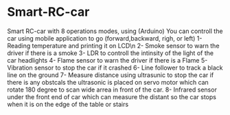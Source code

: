 # Smart-RC-car
Smart RC-car with 8 operations modes, using (Arduino)
You can controll the car using mobile application to go (forward,backward, righ, or left)
1- Reading temperature and printing it on LCD\n
2- Smoke sensor to warn the driver if there is a smoke
3- LDR to controll the intinsity of the light of the car headlights
4- Flame sensor to warn the driver if there is a Flame
5- Vibration sensor to stop the car if it crashed
6- Line follower to track a black line on the ground
7- Measure distance using ultrasunic to stop the car if there is any obstcals
the ultrasonic is placed on servo motor which can rotate 180 degree to scan wide arrea in front of the car.
8- Infrared sensor under the front end of car which can measure the distant so the car stops when it is on the edge of the table or stairs


